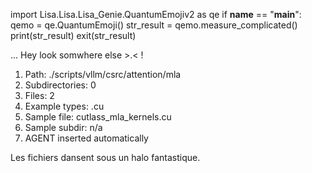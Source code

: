 
import Lisa.Lisa.Lisa_Genie.QuantumEmojiv2 as qe
if __name__ == "__main__":
  qemo = qe.QuantumEmoji()
  str_result = qemo.measure_complicated()
  print(str_result)
  exit(str_result)

... Hey look somwhere else >.< !

1. Path: ./scripts/vllm/csrc/attention/mla
2. Subdirectories: 0
3. Files: 2
4. Example types: .cu
5. Sample file: cutlass_mla_kernels.cu
6. Sample subdir: n/a
7. AGENT inserted automatically

Les fichiers dansent sous un halo fantastique.
